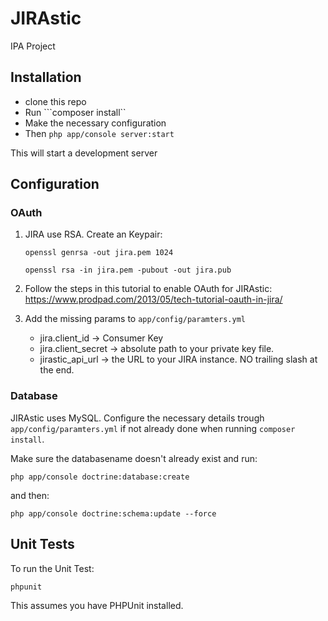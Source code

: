 # JIRAstic
IPA Project

## Installation

- clone this repo
- Run ```composer install``
- Make the necessary configuration
- Then ```php app/console server:start```

This will start a development server

## Configuration

### OAuth

1. JIRA use RSA. Create an Keypair:

     ```openssl genrsa -out jira.pem 1024```

     ```openssl rsa -in jira.pem -pubout -out jira.pub```

2. Follow the steps in this tutorial to enable OAuth for JIRAstic: https://www.prodpad.com/2013/05/tech-tutorial-oauth-in-jira/

3. Add the missing params to ``app/config/paramters.yml``
    * jira.client_id -> Consumer Key
    * jira.client_secret -> absolute path to your private key file.
    * jirastic_api_url -> the URL to your JIRA instance. NO trailing slash at the end.

### Database

JIRAstic uses MySQL. Configure the necessary details trough ```app/config/paramters.yml``` if not already done when running ```composer install```.

Make sure the databasename doesn't already exist and run:

```php app/console doctrine:database:create```

and then: 

```php app/console doctrine:schema:update --force```

## Unit Tests

To run the Unit Test:

```phpunit ```

This assumes you have PHPUnit installed.
